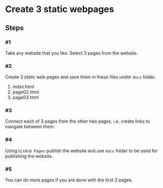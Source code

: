 # Create 3 static webpages

## Steps 

### #1
Take any website that you like. Select 3 pages from the website.  

### #2
Create 3 static web pages and save them in these files under `docs` folder.  
1. index.html
2. page02.html
3. page03.html

### #3
Connect each of 3 pages from the other two pages. i.e. create links to navigate between them.

### #4
Using `GitHub Pages` publish the website and use `docs` folder to be used for publishing the website.  

### #5
You can do more pages if you are done with the first 3 pages.  